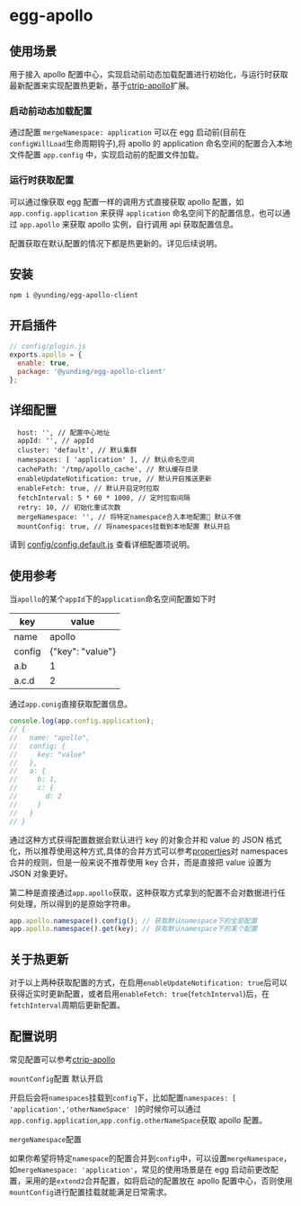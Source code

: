# egg-apollo

## 使用场景

用于接入 apollo 配置中心，实现启动前动态加载配置进行初始化，与运行时获取最新配置来实现配置热更新，基于[ctrip-apollo](https://github.com/kaelzhang/ctrip-apollo)扩展。

### 启动前动态加载配置

通过配置 `mergeNamespace: application` 可以在 egg 启动前(目前在`configWillLoad`生命周期钩子),将 apollo 的 application 命名空间的配置合入本地文件配置 `app.config` 中，实现启动前的配置文件加载。

### 运行时获取配置

可以通过像获取 egg 配置一样的调用方式直接获取 apollo 配置，如 `app.config.application` 来获得 `application` 命名空间下的配置信息，也可以通过 `app.apollo` 来获取 apollo 实例，自行调用 api 获取配置信息。

配置获取在默认配置的情况下都是热更新的。详见后续说明。

## 安装

```
npm i @yunding/egg-apollo-client
```

## 开启插件

```js
// config/plugin.js
exports.apollo = {
  enable: true,
  package: '@yunding/egg-apollo-client'
};
```

## 详细配置

```
  host: '', // 配置中心地址
  appId: '', // appId
  cluster: 'default', // 默认集群
  namespaces: [ 'application' ], // 默认命名空间
  cachePath: '/tmp/apollo_cache', // 默认缓存目录
  enableUpdateNotification: true, // 默认开启推送更新
  enableFetch: true, // 默认开启定时拉取
  fetchInterval: 5 * 60 * 1000, // 定时拉取间隔
  retry: 10, // 初始化重试次数
  mergeNamespace: '', // 将特定namespace合入本地配置 默认不做
  mountConfig: true, // 将namespaces挂载到本地配置 默认开启
```

请到 [config/config.default.js](config/config.default.js) 查看详细配置项说明。

## 使用参考

当`apollo`的某个`appId`下的`application`命名空间配置如下时

| key    | value            |
| ------ | ---------------- |
| name   | apollo           |
| config | {"key": "value"} |
| a.b    | 1                |
| a.c.d  | 2                |

通过`app.conig`直接获取配置信息。

```js
console.log(app.config.application);
// {
//   name: "apollo",
//   config: {
//     key: "value"
//   },
//   a: {
//     b: 1,
//     c: {
//       d: 2
//     }
//   }
// }
```

通过这种方式获得配置数据会默认进行 key 的对象合并和 value 的 JSON 格式化，所以推荐使用这种方式,具体的合并方式可以参考[properties](https://github.com/gagle/node-properties#namespaces)对 namespaces 合并的规则，但是一般来说不推荐使用 key 合并，而是直接把 value 设置为 JSON 对象更好。

第二种是直接通过`app.apollo`获取，这种获取方式拿到的配置不会对数据进行任何处理，所以得到的是原始字符串。

```js
app.apollo.namespace().config(); // 获取默认namespace下的全部配置
app.apollo.namespace().get(key); // 获取默认namespace下的某个配置
```

## 关于热更新

对于以上两种获取配置的方式，在启用`enableUpdateNotification: true`后可以获得近实时更新配置，或者启用`enableFetch: true`(`fetchInterval`)后，在`fetchInterval`周期后更新配置。

## 配置说明

常见配置可以参考[ctrip-apollo](https://github.com/kaelzhang/ctrip-apollo)

`mountConfig`配置 默认开启

开启后会将`namespaces`挂载到`config`下，比如配置`namespaces: [ 'application','otherNameSpace' ]`的时候你可以通过`app.config.application`,`app.config.otherNameSpace`获取 apollo 配置。

`mergeNamespace`配置

如果你希望将特定`namespace`的配置合并到`config`中，可以设置`mergeNamespace`，如`mergeNamespace: 'application'`，常见的使用场景是在 egg 启动前更改配置，采用的是`extend2`合并配置，如将启动的配置放在 apollo 配置中心，否则使用`mountConfig`进行配置挂载就能满足日常需求。